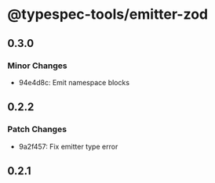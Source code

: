# @typespec-tools/emitter-zod

## 0.3.0

### Minor Changes

- 94e4d8c: Emit namespace blocks

## 0.2.2

### Patch Changes

- 9a2f457: Fix emitter type error

## 0.2.1
